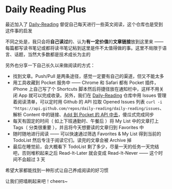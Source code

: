 # Daily Reading Plus

最近加入了 [Daily-Reading](https://github.com/highestop/Daily-Reading) 督促自己每天进行一些英文阅读，这个仓库也是受到这件事的启发

不同之处是，我只会将**自己读过**的、认为**有一定价值**的**文章链接**放到这里来 —— 每篇都写读书笔记或都将读书笔记粘到这里是件不太值得做的事。这里不局限于语言、话题，当然大多数都是技术成长为主的

另外也分享一下自己长久以来做阅读的方式：

- 找到文章。Push/Pull 是两条途径，感觉一定要有自己的渠道，但又不能太多
- 用工具收藏到 Pocket 服务中 —— Chrome 和 Safari 都有 Pocket 插件，iPhone 上自己写了个 Shortcuts 脚本然后将捷径放在通知栏中，这样不用关闭 App 就可以完成收录。另外，我们在 [Daily-Reading](https://github.com/highestop/Daily-Reading) 仓库中用 Issues 管理着阅读清单，可以定时用 Github 的 API 拉取 Opened Issues 列表 `curl -i "https://api.github.com/repos/daily-reading/daily-reading/issues`、解析 Content 中的链接、[Add 到 Pocket 的 API 中去](https://getpocket.com/developer/docs/v3/add)，傻瓜式完成同步
- 每天有固定的时间（ 如上下班通勤时、午餐后 ）将 My List 中的文章打上 Tags（ 分类很重要 ），并且将今天想要读的文章归到 Favorites 中
- 随时随地进行阅读 —— 可以快速通过筛选 Favorites & My List 得到当前的 TodoList 然后专注于阅读它们。读完的文章会被 Archive 掉
- 最后在睡觉前，会大概看下 TodoList 剩了多少，尽量一天的任务一天完结吧，否则堆积起来之后 Read-It-Later 就会变成 Read-It-Never —— 这个时间不会超过 3 天

希望大家都能找到一种形式让自己养成阅读的好习惯

让我们把墙刷起来吧！cheers~